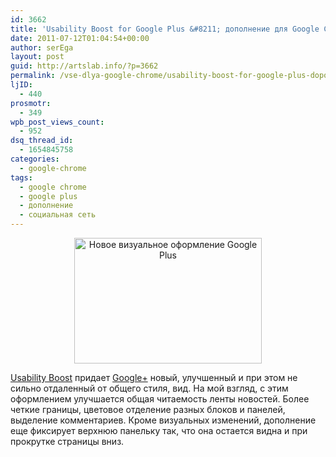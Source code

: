 ```yaml
---
id: 3662
title: 'Usability Boost for Google Plus &#8211; дополнение для Google Chrome'
date: 2011-07-12T01:04:54+00:00
author: serEga
layout: post
guid: http://artslab.info/?p=3662
permalink: /vse-dlya-google-chrome/usability-boost-for-google-plus-dopolnenie-dlya-google-chrome/
ljID:
  - 440
prosmotr:
  - 349
wpb_post_views_count:
  - 952
dsq_thread_id:
  - 1654845758
categories:
  - google-chrome
tags:
  - google chrome
  - google plus
  - дополнение
  - социальная сеть
---
```

<center>
  <a href="{{site.img_cdn}}/google_plus_boost_plugin.jpg"><img src="{{site.img_cdn}}/google_plus_boost_plugin-300x201.jpg" alt="Новое визуальное оформление Google Plus" title="google_plus_boost_plugin" width="300" height="201" class="alignnone size-medium wp-image-3663" /></a>
</center>

[Usability Boost](https://chrome.google.com/webstore/detail/dkcppcocablbakkaboahjmljpodddkcp) придает [Google+](http://artslab.info/+) новый, улучшенный и при этом не сильно отдаленный от общего стиля, вид. На мой взгляд, с этим оформлением улучшается общая читаемость ленты новостей. Более четкие границы, цветовое отделение разных блоков и панелей, выделение комментариев. Кроме визуальных изменений, дополнение еще фиксирует верхнюю панельку так, что она остается видна и при прокрутке страницы вниз.